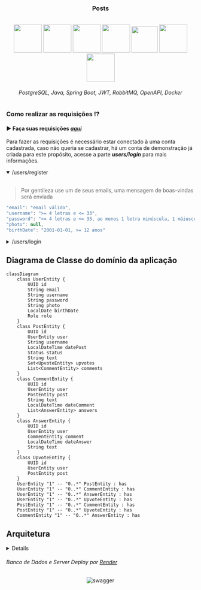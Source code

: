 <h3 align="center">Posts</h3>

<br>

<div align="center">

<img width="75px" height="75px" src="https://github.com/lucas-adm/one-challenge-springboot-forum/assets/118030896/963da4e2-d3ff-4de2-902c-14308618c84e">
<img width="75px" height="75px" src="https://github.com/lucas-adm/one-challenge-springboot-forum/assets/118030896/92fc976d-58fa-40b1-bf2e-6769f63831ad">
<img width="75px" height="75px" src="https://github.com/lucas-adm/one-challenge-springboot-hotel/assets/118030896/ba256dce-7970-404f-8ebc-93e482480e77">
<img width="75px" height="75px" src="https://github.com/lucas-adm/one-challenge-springboot-forum/assets/118030896/314fdf40-8e8d-466c-ad78-2dfd9820e08d">
<img width="70px" height="70px" src="https://www.svgrepo.com/show/303576/rabbitmq-logo.svg" />
<img width="75px" height="75px" src="https://cdn.jsdelivr.net/gh/devicons/devicon@latest/icons/openapi/openapi-original.svg" />
<img width="75px" height="75px" src="https://github.com/lucas-adm/one-challenge-springboot-hotel/assets/118030896/498fd551-bb05-4d22-8560-a14b3f1d076c">

###### *PostgreSQL, Java, Spring Boot, JWT, RabbitMQ, OpenAPI, Docker*

#

</div>

### Como realizar as requisições ⁉

#### ▶ Faça suas requisições *<a href="posts-i9sv.onrender.com/swagger-ui.html">aqui</a>* 

Para fazer as requisições é necessário estar conectado à uma conta cadastrada, caso não queria se cadastrar, há um conta de demonstração já criada para este propósito, acesse a parte ***users/login*** para mais informações.

<details open>
    
<summary>/users/register</summary>

<br>

> Por gentileza use um de seus emails, uma mensagem de boas-vindas será enviada

```java
"email": "email válido",
"username": ">= 4 letras e <= 33",
"password": ">= 4 letras e <= 33, ao menos 1 letra minúscula, 1 máiuscula e 1 um número.",
"photo": null,
"birthDate": "2001-01-01, >= 12 anos"
```

</details>

<details>
<summary>/users/login</summary>

<br>

> O usuário ***demo*** está permitido à apenas realizar requisições do tipo POST, recomendo se cadastrar e então se conectar
  
```java
"username":"demo",
"senha":"Senha123"
```

<div align="center">
  
![efetuarLogin](https://i.imgur.com/2QYVSvD.png)

</div>

> Copie o valor do Token JWT retornado

- Agora, na parte de cima da página, acesse o botão ***Authorize*** e cole o valor copiado para liberar todas as requisições!

<br>

<div align="center">

![](https://i.imgur.com/oFJOwA2.png)

</div>

> Este token será utilizado para maioria das requisições no campo "Authorization"

</details>



## Diagrama de Classe do domínio da aplicação

```mermaid
classDiagram
    class UserEntity {
        UUID id
        String email
        String username
        String password
        String photo
        LocalDate birthDate
        Role role
    }
    class PostEntity {
        UUID id
        UserEntity user
        String username
        LocalDateTime datePost
        Status status
        String text
        Set<UpvoteEntity> upvotes
        List<CommentEntity> comments
    }
    class CommentEntity {
        UUID id
        UserEntity user
        PostEntity post
        String text
        LocalDateTime dateComment
        List<AnswerEntity> answers
    }
    class AnswerEntity {
        UUID id
        UserEntity user
        CommentEntity comment
        LocalDateTime dateAnswer
        String text
    }
    class UpvoteEntity {
        UUID id
        UserEntity user
        PostEntity post
    }
    UserEntity "1" -- "0..*" PostEntity : has
    UserEntity "1" -- "0..*" CommentEntity : has
    UserEntity "1" -- "0..*" AnswerEntity : has
    UserEntity "1" -- "0..*" UpvoteEntity : has
    PostEntity "1" -- "0..*" CommentEntity : has
    PostEntity "1" -- "0..*" UpvoteEntity : has
    CommentEntity "1" -- "0..*" AnswerEntity : has

```

## Arquitetura

<details>
    
![](https://i.imgur.com/A07W2TP.png)
    
</details>

###### Banco de Dados e Server Deploy por <a href="https://render.com">*Render*</a>

<div align="center">

![swagger](https://i.imgur.com/4Eeni2t.png)
  
</div>
